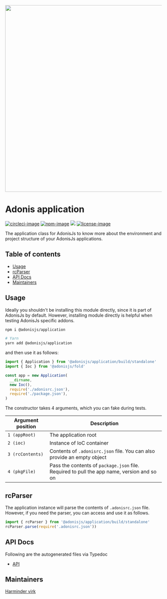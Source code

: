 <div align="center">
  <img src="https://res.cloudinary.com/adonisjs/image/upload/q_100/v1564392111/adonis-banner_o9lunk.png" width="600px">
</div>

# Adonis application
[![circleci-image]][circleci-url] [![npm-image]][npm-url] ![][typescript-image] [![license-image]][license-url]

The application class for AdonisJs to know more about the environment and project structure of your AdonisJs applications.

<!-- START doctoc generated TOC please keep comment here to allow auto update -->
<!-- DON'T EDIT THIS SECTION, INSTEAD RE-RUN doctoc TO UPDATE -->
## Table of contents

- [Usage](#usage)
- [rcParser](#rcparser)
- [API Docs](#api-docs)
- [Maintainers](#maintainers)

<!-- END doctoc generated TOC please keep comment here to allow auto update -->

## Usage
Ideally you shouldn't be installing this module directly, since it is part of AdonisJs by default. However, installing module directly is helpful when testing AdonisJs specific addons.

```sh
npm i @adonisjs/application

# Yarn
yarn add @adonisjs/application
```

and then use it as follows:

```ts
import { Application } from '@adonisjs/application/build/standalone'
import { Ioc } from '@adonisjs/fold'

const app = new Application(
  __dirname,
  new Ioc(),
  require('./adonisrc.json'),
  require('./package.json'),
)
```

The constructor takes 4 arguments, which you can fake during tests.

| Argument position | Description |
|------------------|------------------|
| `1 (appRoot)` | The application root |
| `2 (ioc)` | Instance of IoC container |
| `3 (rcContents)` | Contents of `.adonisrc.json` file. You can also provide an empty object |
| `4 (pkgFile)` | Pass the contents of `package.json` file. Required to pull the app name, version and so on |

## rcParser
The application instance will parse the contents of `.adonisrc.json` file. However, if you need the parser, you can access and use it as follows.

```ts
import { rcParser } from '@adonisjs/application/build/standalone'
rcParser.parse(require('.adonisrc.json'))
```

## API Docs
Following are the autogenerated files via Typedoc

* [API](docs/README.md)

[circleci-image]: https://img.shields.io/circleci/project/github/adonisjs/application/master.svg?style=for-the-badge&logo=circleci
[circleci-url]: https://circleci.com/gh/adonisjs/application "circleci"

[npm-image]: https://img.shields.io/npm/v/@adonisjs/application.svg?style=for-the-badge&logo=npm
[npm-url]: https://npmjs.org/package/@adonisjs/application "npm"

[typescript-image]: https://img.shields.io/badge/Typescript-294E80.svg?style=for-the-badge&logo=typescript

[license-url]: LICENSE.md
[license-image]: https://img.shields.io/aur/license/pac.svg?style=for-the-badge

## Maintainers
[Harminder virk](https://github.com/thetutlage)
